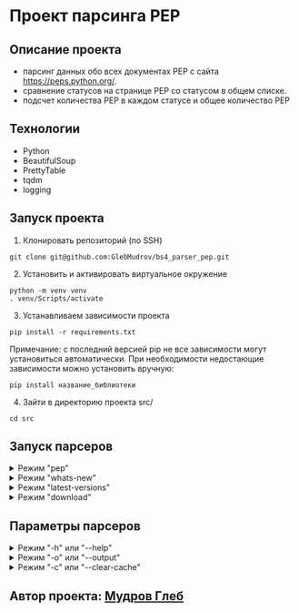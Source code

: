 # Проект парсинга PEP

## Описание проекта
- парсинг данных обо всех документах PEP с сайта https://peps.python.org/.
- сравнение статусов на странице PEP со статусом в общем списке.
- подсчет количества PEP в каждом статусе и общее количество PEP

## Технологии
- Python
- BeautifulSoup
- PrettyTable
- tqdm
- logging

## Запуск проекта

1. Клонировать репозиторий (по SSH)

```
git clone git@github.com:GlebMudrov/bs4_parser_pep.git
```

2. Установить и активировать виртуальное окружение

```
python -m venv venv
. venv/Scripts/activate
```

3. Устанавливаем зависимости проекта

```
pip install -r requirements.txt
```
Примечание: с последний версией pip не все зависимости могут установиться автоматически.
При необходимости недостающие зависимости можно установить вручную:
```
pip install название_библиотеки
```

4. Зайти в директорию проекта src/

```
cd src
```

## Запуск парсеров

<details>
  <summary>Режим "pep"</summary>
  <p>Выводит данные по изменениям в документации PEP</p>
  <code>python main.py pep [параметры]</code>
</details>

<details>
  <summary>Режим "whats-new"</summary>
  <p>Выводит данные по изменениям в языке Python</p>
  <code>python main.py whats-new [параметры]</code>
</details>

<details>
  <summary>Режим "latest-versions"</summary>
  <p>Выводит список версий Python</p>
  <code>python main.py latest-versions [параметры]</code>
</details>

<details>
  <summary>Режим "download"</summary>
  <p>Скачивает документацию Python в zip-архив в папку downloads</p>
  <code>python main.py download [параметры]</code>
</details>

## Параметры парсеров

<details>
  <summary>Режим "-h" или "--help"</summary>
  <p>Выводит справочную информацию о доступных командах программы</p>
  <code>python main.py -h</code>
</details>

<details>
  <summary>Режим "-o" или "--output"</summary>
  <p>Задает способы выводы данных. Возможны следующие варианты:</p>
  <p>1. pretty - выводит данные в виде таблицы в командной строке</p>
  <p>2. file - сохраняет файл в формате .csv в папку results</p>
  <code>python main.py pep -o file</code>
</details>

<details>
  <summary>Режим "-с" или "--clear-cache"</summary>
  <p>Очистка кеша</p>
  <code>python main.py latest-versions -с</code>
</details>

## Автор проекта:  <a href= "https://github.com/GlebMudrov">__Мудров Глеб__<a/>